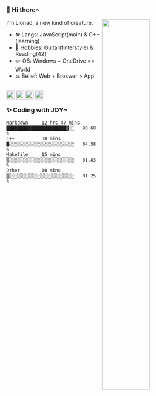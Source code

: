 ### 👋 Hi there~

[<img align="right" width="50%" src="https://github-readme-stats.vercel.app/api?username=Lionad-Morotar&show_icons=true">](https://metrics.lecoq.io/Lionad-Morotar?template=classic)

I'm Lionad, a new kind of creature.

- ⚒️ Langs: JavaScript(main) & C++(learning)
- 🎨 Hobbies: Guitar(finterstyle) & Reading(42)
- ✏️ OS: Windows + OneDrive == World
- ⚖️ Belief: Web + Broswer > App

<br />

<a href="https://www.lionad.art">
  <img align="left" alt="lionad-art" width="22px" src="https://cdn.jsdelivr.net/npm/simple-icons@3.1.0/icons/wordpress.svg" />
</a>
<a href="#1806234223">
  <img align="left" alt="1806234223" width="22px" src="https://cdn.jsdelivr.net/npm/simple-icons@3.1.0/icons/tencentqq.svg" />
</a>
<a href="https://www.zhihu.com/people/Lionad">
  <img align="left" alt="132yse" width="22px" src="https://cdn.jsdelivr.net/npm/simple-icons@3.1.0/icons/zhihu.svg" />
</a>
<a href="https://github.com/Lionad-Morotar">
  <img align="left" alt="yisar" width="22px" src="https://cdn.jsdelivr.net/npm/simple-icons@3.1.0/icons/github.svg" />
</a>

<br />

### ✨ Coding with JOY~

<!--START_SECTION:waka-->

```text
Markdown     12 hrs 47 mins  ██████████████████████▓░░   90.68 %
C++          38 mins         █░░░░░░░░░░░░░░░░░░░░░░░░   04.58 %
Makefile     15 mins         ▒░░░░░░░░░░░░░░░░░░░░░░░░   01.83 %
Other        10 mins         ▒░░░░░░░░░░░░░░░░░░░░░░░░   01.25 %
```

<!--END_SECTION:waka-->

